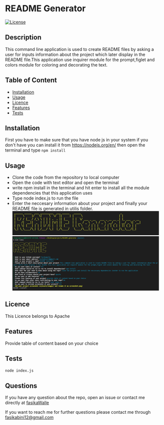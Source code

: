 # README Generator

[![License](https://img.shields.io/badge/License-Apache%202.0-yellow.svg)](https://opensource.org/licenses/Apache-2.0)

## Description

This command line application is used to create README files by asking a user for inputs information about the project which later display in the README file.This application use inquirer module for the prompt,figlet and colors module for coloring and decorating the text.

## Table of Content

- [Installation](#Installation)
- [Usage](#Usage)
- [Licence](#Licence)
- [Features](#Features)
- [Tests](#Tests)

## Installation

First you have to make sure that you have node js in your system if you don't have you can install it from https://nodejs.org/en/ then open the terminal and type `npm install`

## Usage

- Clone the code from the repository to local computer
- Open the code with text editor and open the terminal
- write npm install in the terminal and hit enter to install all the module dependencies that this application uses
- Type node index.js to run the file
- Enter the neccesary information about your project and finally your README file is generated in utilis folder.
  [![Watch the video](./Develop/Assets/images/screenshot2.png)](https://drive.google.com/file/d/1YKhjsSwSqq6GMWev_4xAgNVELL29myJE/view)
  ![project image](./Develop/Assets/images/screenshot.png)

## Licence

This Licence belongs to Apache

## Features

Provide table of content based on your choice

## Tests

`node index.js`

## Questions

If you have any question about the repo, open an issue or contact me directly at [fasikaWalle](https://github.com/fasikaWalle/)

If you want to reach me for further questions please contact me through fasikabini12@gmail.com
